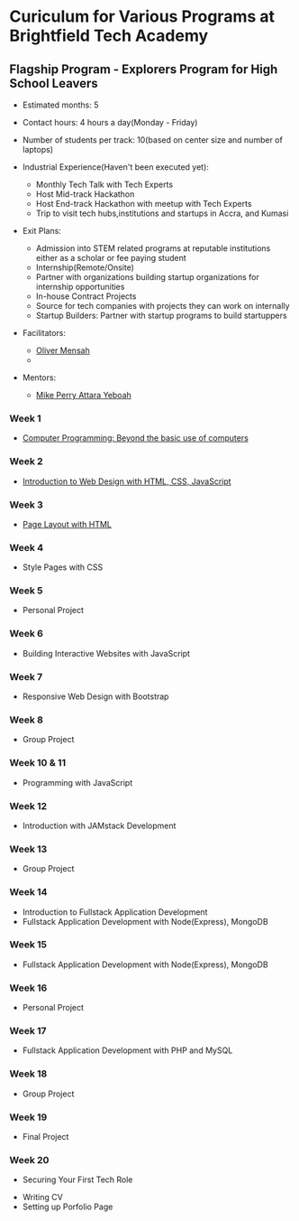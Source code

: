 # Curiculum for Various Programs at Brightfield Tech Academy


## Flagship Program - Explorers Program for High School Leavers 
* Estimated months: 5
* Contact hours: 4 hours a day(Monday - Friday)
* Number of students per track: 10(based on center size and number of laptops) 
* Industrial Experience(Haven't been executed yet):
  - Monthly Tech Talk with Tech Experts
  - Host Mid-track Hackathon 
  - Host End-track Hackathon with meetup with Tech Experts
  - Trip to visit tech hubs,institutions and startups in Accra, and Kumasi
  
* Exit Plans:
  - Admission into STEM related programs at reputable institutions either as a scholar or fee paying student
  - Internship(Remote/Onsite)
  - Partner with organizations building startup organizations for internship opportunities
  - In-house Contract Projects 
  - Source for tech companies with projects they can work on internally 
  - Startup Builders: Partner with startup programs to build startuppers 
  
* Facilitators:
  - [Oliver Mensah](https://olivermensahdev.github.io/)	
  -
  
* Mentors:
  - [Mike Perry Attara Yeboah](https://www.linkedin.com/in/attara/)


### Week 1 
* [Computer Programming: Beyond the basic use of computers](https://docs.google.com/document/d/1BSBRvKlDWHIo71CuUXplEwqchrQrdqj7kd4dnqXP5W4/edit?usp=sharing)

### Week 2 
* [Introduction to Web Design with HTML, CSS, JavaScript](https://www.w3schools.com/whatis/default.asp)

### Week 3
* [Page Layout with HTML](https://www.w3schools.com/html/default.asp)

### Week 4
* Style Pages with CSS 

### Week 5
* Personal Project

### Week 6 
* Building Interactive Websites with JavaScript 

### Week 7 
* Responsive Web Design with Bootstrap 

### Week 8
* Group Project

### Week 10 & 11
* Programming with JavaScript 

### Week 12 
* Introduction with JAMstack Development

### Week 13
* Group Project

### Week 14
* Introduction to Fullstack Application Development
* Fullstack Application Development with Node(Express), MongoDB

### Week 15 
* Fullstack Application Development with Node(Express), MongoDB 

### Week 16
* Personal Project

### Week 17
* Fullstack Application Development with PHP and MySQL 

### Week 18
* Group Project

### Week 19 
* Final Project

### Week 20
* Securing Your First Tech Role 
 - Writing CV 
 - Setting up Porfolio Page





	



	

